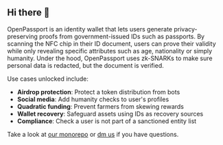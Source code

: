 ## Hi there 👋

OpenPassport is an identity wallet that lets users generate privacy-preserving proofs from government-issued IDs such as passports.
By scanning the NFC chip in their ID document, users can prove their validity while only revealing specific attributes such as age, nationality or simply humanity.
Under the hood, OpenPassport uses zk-SNARKs to make sure personal data is redacted, but the document is verified.

Use cases unlocked include:
- **Airdrop protection**: Protect a token distribution from bots
- **Social media**: Add humanity checks to user's profiles
- **Quadratic funding**: Prevent farmers from skewing rewards
- **Wallet recovery**: Safeguard assets using IDs as recovery sources
- **Compliance**: Check a user is not part of a sanctioned entity list

Take a look at [our monorepo](https://github.com/zk-passport/openpassport) or [dm us](https://t.me/colinremi) if you have questions.
